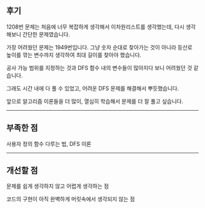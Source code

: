 ## 후기

1208번 문제는 처음에 너무 복잡하게 생각해서 이차원리스트를 생각했는데, 다시 생각해보니 간단한 문제였습니다. 

가장 어려웠던 문제는 1949번입니다. 그냥 숫자 순대로 찾아가는 것이 아니라 등산로 높이를 깎는 변수까지 생각하여 최대 길이를 찾아야 했습니다.

공사 가능 범위를 지정하는 것과 DFS 함수 내의 변수들이 많아지다 보니 어려웠던 것 같습니다.

그래도 시간 내에 다 풀 수 있었고, 어려운 DFS 문제를 해결해서 뿌듯했습니다.

앞으로 알고리즘 이론들을 더 많이, 열심히 학습해서 문제를 더 잘 풀고 싶습니다.

---

## 부족한 점

사용자 정의 함수 다루는 법, DFS 이론

---

## 개선할 점

문제를 쉽게 생각하지 않고 어렵게 생각하는 점

코드의 구현이 아직 완벽하게 머릿속에서 생각되지 않는 점